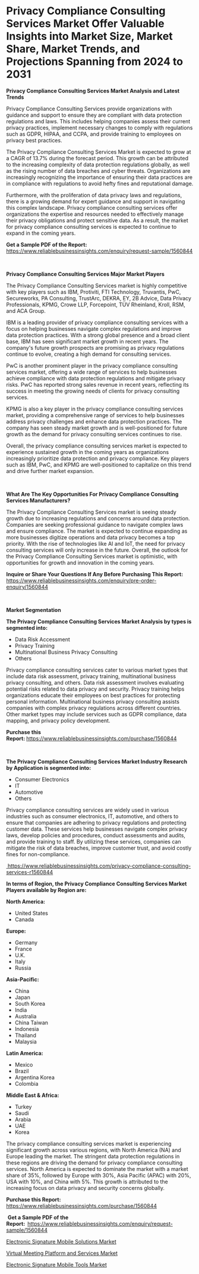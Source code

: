 <p><h1>Privacy Compliance Consulting Services Market Offer Valuable Insights into Market Size, Market Share, Market Trends, and Projections Spanning from 2024 to 2031</h1></p><p><strong>Privacy Compliance Consulting Services Market Analysis and Latest Trends</strong></p>
<p><p>Privacy Compliance Consulting Services provide organizations with guidance and support to ensure they are compliant with data protection regulations and laws. This includes helping companies assess their current privacy practices, implement necessary changes to comply with regulations such as GDPR, HIPAA, and CCPA, and provide training to employees on privacy best practices.</p><p>The Privacy Compliance Consulting Services Market is expected to grow at a CAGR of 13.7% during the forecast period. This growth can be attributed to the increasing complexity of data protection regulations globally, as well as the rising number of data breaches and cyber threats. Organizations are increasingly recognizing the importance of ensuring their data practices are in compliance with regulations to avoid hefty fines and reputational damage.</p><p>Furthermore, with the proliferation of data privacy laws and regulations, there is a growing demand for expert guidance and support in navigating this complex landscape. Privacy compliance consulting services offer organizations the expertise and resources needed to effectively manage their privacy obligations and protect sensitive data. As a result, the market for privacy compliance consulting services is expected to continue to expand in the coming years.</p></p>
<p><strong>Get a Sample PDF of the Report:&nbsp;</strong> <a href="https://www.reliablebusinessinsights.com/enquiry/request-sample/1560844">https://www.reliablebusinessinsights.com/enquiry/request-sample/1560844</a></p>
<p>&nbsp;</p>
<p><strong>Privacy Compliance Consulting Services Major Market Players</strong></p>
<p><p>The Privacy Compliance Consulting Services market is highly competitive with key players such as IBM, Protiviti, FTI Technology, Truvantis, PwC, Secureworks, PA Consulting, TrustArc, DEKRA, EY, 2B Advice, Data Privacy Professionals, KPMG, Crowe LLP, Forcepoint, TÜV Rheinland, Kroll, RSM, and ACA Group.</p><p>IBM is a leading provider of privacy compliance consulting services with a focus on helping businesses navigate complex regulations and improve data protection practices. With a strong global presence and a broad client base, IBM has seen significant market growth in recent years. The company's future growth prospects are promising as privacy regulations continue to evolve, creating a high demand for consulting services.</p><p>PwC is another prominent player in the privacy compliance consulting services market, offering a wide range of services to help businesses achieve compliance with data protection regulations and mitigate privacy risks. PwC has reported strong sales revenue in recent years, reflecting its success in meeting the growing needs of clients for privacy consulting services.</p><p>KPMG is also a key player in the privacy compliance consulting services market, providing a comprehensive range of services to help businesses address privacy challenges and enhance data protection practices. The company has seen steady market growth and is well-positioned for future growth as the demand for privacy consulting services continues to rise.</p><p>Overall, the privacy compliance consulting services market is expected to experience sustained growth in the coming years as organizations increasingly prioritize data protection and privacy compliance. Key players such as IBM, PwC, and KPMG are well-positioned to capitalize on this trend and drive further market expansion.</p></p>
<p>&nbsp;</p>
<p><strong>What Are The Key Opportunities For Privacy Compliance Consulting Services Manufacturers?</strong></p>
<p><p>The Privacy Compliance Consulting Services market is seeing steady growth due to increasing regulations and concerns around data protection. Companies are seeking professional guidance to navigate complex laws and ensure compliance. The market is expected to continue expanding as more businesses digitize operations and data privacy becomes a top priority. With the rise of technologies like AI and IoT, the need for privacy consulting services will only increase in the future. Overall, the outlook for the Privacy Compliance Consulting Services market is optimistic, with opportunities for growth and innovation in the coming years.</p></p>
<p><strong>Inquire or Share Your Questions If Any Before Purchasing This Report:</strong> <a href="https://www.reliablebusinessinsights.com/enquiry/pre-order-enquiry/1560844">https://www.reliablebusinessinsights.com/enquiry/pre-order-enquiry/1560844</a></p>
<p>&nbsp;</p>
<p><strong>Market Segmentation</strong></p>
<p><strong>The Privacy Compliance Consulting Services Market Analysis by types is segmented into:</strong></p>
<p><ul><li>Data Risk Accessment</li><li>Privacy Training</li><li>Multinational Business Privacy Consulting</li><li>Others</li></ul></p>
<p><p>Privacy compliance consulting services cater to various market types that include data risk assessment, privacy training, multinational business privacy consulting, and others. Data risk assessment involves evaluating potential risks related to data privacy and security. Privacy training helps organizations educate their employees on best practices for protecting personal information. Multinational business privacy consulting assists companies with complex privacy regulations across different countries. Other market types may include services such as GDPR compliance, data mapping, and privacy policy development.</p></p>
<p><strong>Purchase this Report:&nbsp;</strong><a href="https://www.reliablebusinessinsights.com/purchase/1560844">https://www.reliablebusinessinsights.com/purchase/1560844</a></p>
<p>&nbsp;</p>
<p><strong>The Privacy Compliance Consulting Services Market Industry Research by Application is segmented into:</strong></p>
<p><ul><li>Consumer Electronics</li><li>IT</li><li>Automotive</li><li>Others</li></ul></p>
<p><p>Privacy compliance consulting services are widely used in various industries such as consumer electronics, IT, automotive, and others to ensure that companies are adhering to privacy regulations and protecting customer data. These services help businesses navigate complex privacy laws, develop policies and procedures, conduct assessments and audits, and provide training to staff. By utilizing these services, companies can mitigate the risk of data breaches, improve customer trust, and avoid costly fines for non-compliance.</p></p>
<p><a href="https://www.reliablebusinessinsights.com/privacy-compliance-consulting-services-r1560844">&nbsp;https://www.reliablebusinessinsights.com/privacy-compliance-consulting-services-r1560844</a></p>
<p><strong>In terms of Region, the Privacy Compliance Consulting Services Market Players available by Region are:</strong></p>
<p>
    <p> <strong> North America: </strong>
        <ul>
            <li>United States</li>
            <li>Canada</li>
        </ul>
        </p> 
    <p> <strong> Europe: </strong>
        <ul>
            <li>Germany</li>
            <li>France</li>
            <li>U.K.</li>
            <li>Italy</li>
            <li>Russia</li>
        </ul>
        </p> 
    <p> <strong> Asia-Pacific: </strong>
        <ul>
            <li>China</li>
            <li>Japan</li>
            <li>South Korea</li>
            <li>India</li>
            <li>Australia</li>
            <li>China Taiwan</li>
            <li>Indonesia</li>
            <li>Thailand</li>
            <li>Malaysia</li>
        </ul>
        </p> 
    <p> <strong> Latin America: </strong>
        <ul>
            <li>Mexico</li>
            <li>Brazil</li>
            <li>Argentina Korea</li>
            <li>Colombia</li>
        </ul>
        </p> 
    <p> <strong> Middle East & Africa: </strong>
        <ul>
            <li>Turkey</li>
            <li>Saudi</li>
            <li>Arabia</li>
            <li>UAE</li>
            <li>Korea</li>
        </ul>
    </p>
    </p>
<p><p>The privacy compliance consulting services market is experiencing significant growth across various regions, with North America (NA) and Europe leading the market. The stringent data protection regulations in these regions are driving the demand for privacy compliance consulting services. North America is expected to dominate the market with a market share of 35%, followed by Europe with 30%, Asia Pacific (APAC) with 20%, USA with 10%, and China with 5%. This growth is attributed to the increasing focus on data privacy and security concerns globally.</p></p>
<p><strong>Purchase this Report: </strong><a href="https://www.reliablebusinessinsights.com/purchase/1560844">https://www.reliablebusinessinsights.com/purchase/1560844</a></p>
<p>&nbsp;<strong>Get a Sample PDF of the Report:&nbsp;&nbsp;</strong><a href="https://www.reliablebusinessinsights.com/enquiry/request-sample/1560844">https://www.reliablebusinessinsights.com/enquiry/request-sample/1560844</a></p>
<p><strong></strong></p>
<p><p><a href="https://github.com/wrwgzwbr35/Market-Research-Report-List-1/blob/main/electronic-signature-mobile-solutions-market.md">Electronic Signature Mobile Solutions Market</a></p><p><a href="https://github.com/mdhefjumiah/Market-Research-Report-List-1/blob/main/virtual-meeting-platform-and-services-market.md">Virtual Meeting Platform and Services Market</a></p><p><a href="https://github.com/sifatuddin25/Market-Research-Report-List-1/blob/main/electronic-signature-mobile-tools-market.md">Electronic Signature Mobile Tools Market</a></p></p>